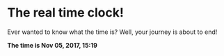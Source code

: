 # The real time clock!

Ever wanted to know what the time is? Well, your journey is about to end!

**The time is Nov 05, 2017, 15:19**